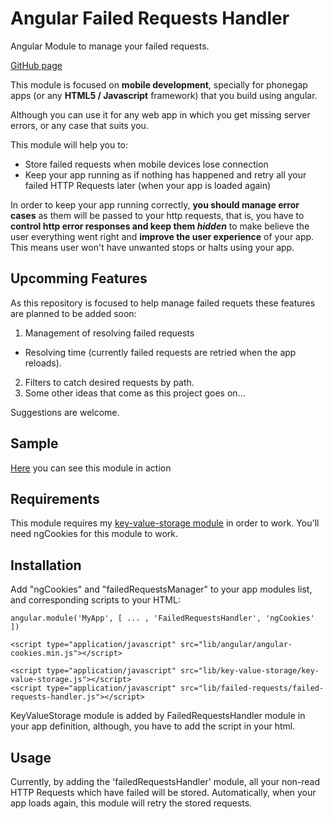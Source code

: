 Angular Failed Requests Handler
===============================

Angular Module to manage your failed requests.

[GitHub page](http://cyberdelphos.github.io/angular-failed-requests-handler)

This module is focused on **mobile development**, specially for phonegap apps (or any **HTML5 / Javascript** framework)  that you build using angular.

Although you can use it for any web app in which you get missing server errors, or any case that suits you.

This module will help you to:
* Store failed requests when mobile devices lose connection
* Keep your app running as if nothing has happened and retry all your failed HTTP Requests later (when your app is loaded again)

In order to keep your app running correctly, **you should manage error cases** as them will be passed to your http requests, that is, you have to __control http error responses and keep them *hidden*__ to make believe the user everything went right and **improve the user experience** of your app. This means user won't have unwanted stops or halts using your app.


Upcomming Features
------------------
As this repository is focused to help manage failed requets these features are planned to be added soon:

1. Management of resolving failed requests
  * Resolving time (currently failed requests are retried when the app reloads).
2. Filters to catch desired requests by path.
3. Some other ideas that come as this project goes on...

Suggestions are welcome.

Sample
------
[Here](http://cyberdelphos.github.io/angular-failed-requests-handler/sample/index.html) you can see this module in action

Requirements
------------
This module requires my [key-value-storage module](https://github.com/cyberdelphos/angular-key-value-storage) in order to work. You'll need ngCookies for this module to work.

Installation
------------
Add "ngCookies" and "failedRequestsManager" to your app modules list, and corresponding scripts to your HTML:
```
angular.module('MyApp', [ ... , 'FailedRequestsHandler', 'ngCookies' ])

<script type="application/javascript" src="lib/angular/angular-cookies.min.js"></script>

<script type="application/javascript" src="lib/key-value-storage/key-value-storage.js"></script>
<script type="application/javascript" src="lib/failed-requests/failed-requests-handler.js"></script>
```
KeyValueStorage module is added by FailedRequestsHandler module in your app definition, although, you have to add the script in your html.

Usage
-----
Currently, by adding the 'failedRequestsHandler' module, all your non-read HTTP Requests which have failed will be stored. Automatically, when your app loads again, this module will retry the stored requests.

